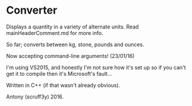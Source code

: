 # Converter
Displays a quantity in a variety of alternate units. Read mainHeaderComment.md for more info.

So far; converts between kg, stone, pounds and ounces.

Now accepting command-line arguments! (23/01/16)

I'm using VS2015, and honestly I'm not sure how it's set up so if you can't get it to compile then it's Microsoft's fault...

Written in C++ (if that wasn't already obvious).

Antony (scruff3y) 2016.
